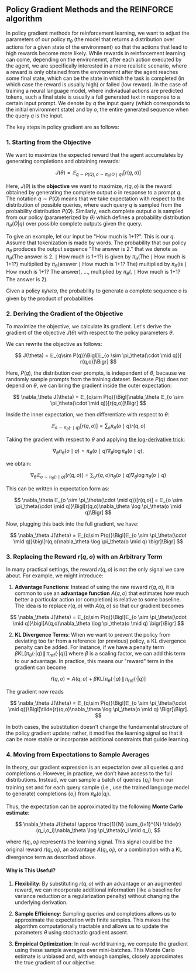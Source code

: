 ## Policy Gradient Methods and the REINFORCE algorithm

In policy gradient methods for reinforcement learning, we want to adjust the parameters of our policy $\pi_\theta$ (the model that returns a distribution over actions for a given state of the environment) so that the actions that lead to high rewards become more likely. While rewards in reinforcement learning can come, depending on the environemnt, after each action executed by the agent, we are specifically interested in a more realistic scenario, where a reward is only obtained from the environemnt after the agent reaches some final state, which can be the state in which the task is completed (in which case the reward is usually high) or failed (low reward). In the case of training a neural language model, where indiviadual actions are predicted tokens, such a final state is usually a full generated text in response to a certain input prompt. We denote by $q$ the input query (which corresponds to the initial environment state) and by $o$, the entire generated sequence when the query $q$ is the input.

The key steps in policy gradient are as follows:

### 1. Starting from the Objective

We want to maximize the expected reward that the agent accumulates by generating completions and obtaining rewards:

$$
J(\theta) = 𝔼_{q \sim P(Q), o \sim \pi_\theta(O \mid q)}[r(q, o)]
$$

Here, $J(\theta)$ is the **objective** we want to maximize, $r(q, o)$ is the reward obtained by generating the complete output $o$ in response to a prompt $q$. The notation $q \sim P(Q)$ means that we take expectation with respect to the distribution of possible queries, where each query $q$ is sampled from the probability distribution $P(Q)$. Similarly, each complete output $o$ is sampled from our policy (parameterized by $\theta$) which defines a probability distribution $\pi_\theta(O|q)$ over possible complete outputs given the query.

To give an example, let our input be "How much is 1+1?". This is our $q$. Assume that tokenization is made by words. The probability that our policy $\pi_\theta$ produces the output sequence "The answer is 2." that we denote as $\pi_\theta(\text{The answer is 2.} \mid \text{How much is 1+1?})$ is given by $\pi_\theta(\text{The}\mid \text{How much is 1+1?})$ multiplied by $\pi_\theta(\text{answer} \mid \text{How much is 1+1? The})$ multiplied by $\pi_\theta(\text{is} \mid \text{How much is 1+1? The answer})$, $\ldots$, multiplied by $\pi_\theta(\text{.} \mid \text{How much is 1+1? The answer is 2})$. 

Given a policy $\pi_theta$, the probability to generate a complete sequence $o$ is given by the product of probabilities 

### 2. Deriving the Gradient of the Objective

To maximize the objective, we calculate its gradient. Let's derive the gradient of the objective $J(\theta)$ with respect to the policy parameters $\theta$.

We can rewrite the objective as follows:

$$
J(\theta) = 𝔼_{q\sim P(q)}\Bigl[𝔼_{o \sim \pi_\theta(\cdot \mid q)}[ r(q,o)]\Bigr]
$$

Here, $P(q)$, the distribution over prompts, is independent of $\theta$, because we randomly sample prompts from the training dataset. Because $P(q)$ does not depend on $\theta$, we can bring the gradient inside the outer expectation:

$$
\nabla_\theta J(\theta) = 𝔼_{q\sim P(q)}\Bigl[\nabla_\theta 𝔼_{o \sim \pi_\theta(\cdot \mid q)}[r(q,o)]\Bigr]
$$

Inside the inner expectation, we then differentiate with respect to $\theta$:

$$
𝔼_{o \sim \pi_\theta(\cdot \mid q)}[r(q,o)] = \sum_{o} \pi_\theta(o \mid q)r(q,o)
$$

Taking the gradient with respect to $\theta$ and applying [the log-derivative trick](log_derivative_trick.md):

$$
\nabla_\theta \pi_\theta(o \mid q) = \pi_\theta(o \mid q) \nabla_\theta \log \pi_\theta(o \mid q),
$$

we obtain:

$$
\nabla_\theta 𝔼_{o \sim \pi_\theta(\cdot \mid q)}[ r(q,o) ] = \sum_{o} r(q,o)\pi_\theta(o \mid q)\nabla_\theta \log \pi_\theta(o \mid q)
$$

This can be written in expectation form as:

$$
\nabla_\theta 𝔼_{o \sim \pi_\theta(\cdot \mid q)}[r(q,o)] = 𝔼_{o \sim \pi_\theta(\cdot \mid q)}\Bigl[r(q,o)\nabla_\theta \log \pi_\theta(o \mid q)\Bigr]
$$

Now, plugging this back into the full gradient, we have:

$$
\nabla_\theta J(\theta) = 𝔼_{q\sim P(q)}\Bigl[𝔼_{o \sim \pi_\theta(\cdot \mid q)}\bigl[r(q,o)\nabla_\theta \log \pi_\theta(o \mid q) \bigr]\Bigr]
$$

### 3. Replacing the Reward $r(q, o)$ with an Arbitrary Term

In many practical settings, the reward $r(q, o)$ is not the only signal we care about. For example, we might introduce:

1. **Advantage Functions**: Instead of using the raw reward $r(q,o)$, it is common to use an **advantage function** $A(q,o)$ that estimates how much better a particular action (or completion) is relative to some baseline. The idea is to replace $r(q,o)$ with $A(q,o)$ so that our gradient becomes

$$
\nabla_\theta J(\theta) = 𝔼_{q\sim P(q)}\Bigl[𝔼_{o \sim \pi_\theta(\cdot \mid q)}\bigl[A(q,o)\nabla_\theta \log \pi_\theta(o \mid q) \bigr]\Bigr]
$$

2. **KL Divergence Terms**: When we want to prevent the policy from deviating too far from a reference (or previous) policy, a KL divergence penalty can be added. For instance, if we have a penalty term $\beta\text{KL}[\pi_\theta(\cdot|q) \,\|\, \pi_{\text{ref}}(\cdot|q)]$ where $\beta$ is a scaling factor, we can add this term to our advantage. In practice, this means our "reward" term in the gradient can become

$$
\tilde{r}(q,o) = A(q,o) + \beta\text{KL}[\pi_\theta(\cdot|q) \,\|\, \pi_{\text{ref}}(\cdot|q)]
$$

The gradient now reads

$$
\nabla_\theta J(\theta) = 𝔼_{q\sim P(q)}\Bigl[𝔼_{o \sim \pi_\theta(\cdot \mid q)}\Bigl[\tilde{r}(q,o)\nabla_\theta \log \pi_\theta(o \mid q) \Bigr]\Bigr].
$$

In both cases, the substitution doesn't change the fundamental structure of the policy gradient update; rather, it modifies the learning signal so that it can be more stable or incorporate additional constraints that guide learning.

### 4. Moving from Expectations to Sample Averages

In theory, our gradient expression is an expectation over all queries $q$ and completions $o$. However, in practice, we don’t have access to the full distributions. Instead, we can sample a batch of queries $\{q_i\}$ from our training set and for each query sample (i.e., use the trained language model to generate) completions $\{o_i\}$ from $\pi_\theta(o|q_i)$.

Thus, the expectation can be approximated by the following **Monte Carlo estimate**:

$$
\nabla_\theta J(\theta) \approx \frac{1}{N} \sum_{i=1}^{N} \tilde{r}(q_i,o_i)\nabla_\theta \log \pi_\theta(o_i \mid q_i),
$$

where $\tilde{r}(q_i,o_i)$ represents the learning signal. This signal could be the original reward $r(q_i, o_i)$, an advantage $A(q_i, o_i)$, or a combination with a KL divergence term as described above.

#### Why is This Useful?

1. **Flexibility**: By substituting $r(q,o)$ with an advantage or an augmented reward, we can incorporate additional information (like a baseline for variance reduction or a regularization penalty) without changing the underlying derivation.

2. **Sample Efficiency**: Sampling queries and completions allows us to approximate the expectation with finite samples. This makes the algorithm computationally tractable and allows us to update the parameters $\theta$ using stochastic gradient ascent.

3. **Empirical Optimization**: In real-world training, we compute the gradient using these sample averages over mini-batches. This Monte Carlo estimate is unbiased and, with enough samples, closely approximates the true gradient of our objective.
